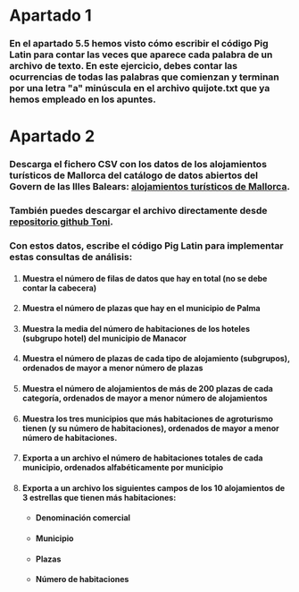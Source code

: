 # Apartado 1

### En el apartado 5.5 hemos visto cómo escribir el código Pig Latin para contar las veces que aparece cada palabra de un archivo de texto. En este ejercicio, debes contar las ocurrencias de todas las palabras que comienzan y terminan por una letra "a" minúscula en el archivo quijote.txt que ya hemos empleado en los apuntes.

# Apartado 2

### Descarga el fichero CSV con los datos de los alojamientos turísticos de Mallorca del catálogo de datos abiertos del Govern de las Illes Balears: [alojamientos turísticos de Mallorca](https://intranet.caib.es/opendatacataleg/dataset/b836d52a-c127-4837-b945-5383d8d8ea85/resource/5a1bc964-8207-41d0-a4a1-5a5ddebf1deecs/download).

### También puedes descargar el archivo directamente desde [repositorio github Toni](https://raw.githubusercontent.com/tnavarrete-iedib/bigdata-24-25/refs/heads/main/mapa-alojamiento-turistics-mallorca.csv).

### Con estos datos, escribe el código Pig Latin para implementar estas consultas de análisis:

1. #### Muestra el número de filas de datos que hay en total (no se debe contar la cabecera)

1. #### Muestra el número de plazas que hay en el municipio de Palma

1. #### Muestra la media del número de habitaciones de los hoteles (subgrupo hotel) del municipio de Manacor

1. #### Muestra el número de plazas de cada tipo de alojamiento (subgrupos), ordenados de mayor a menor número de plazas

1. #### Muestra el número de alojamientos de más de 200 plazas de cada categoría, ordenados de mayor a menor número de alojamientos

1. #### Muestra los tres municipios que más habitaciones de agroturismo tienen (y su número de habitaciones), ordenados de mayor a menor número de habitaciones.

1. #### Exporta a un archivo el número de habitaciones totales de cada municipio, ordenados alfabéticamente por municipio

1. #### Exporta a un archivo los siguientes campos de los 10 alojamientos de 3 estrellas que tienen más habitaciones:
   -  #### Denominación comercial
   -  #### Municipio
   -  #### Plazas
   -  #### Número de habitaciones
